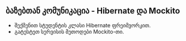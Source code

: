 ## ბაზებთან კომუნიკაცია - Hibernate და Mockito

* შექმენით სტუდენტის კლასი Hibernate ფრეიმვორკით.
* გატესტეთ სერვისის მეთოდები Mockito-თი.
